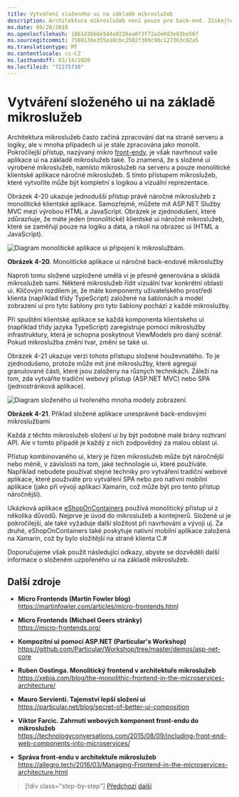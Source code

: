 ```yaml
---
title: Vytváření složeného ui na základě mikroslužeb
description: Architektura mikroslužeb není pouze pro back-end. Získejte náhled na jeho použití v přední části.
ms.date: 09/20/2018
ms.openlocfilehash: 1861d3bb6e5d4a0226aa8f3f72a2e0d3e83be56f
ms.sourcegitcommit: 7588136e355e10cbc2582f389c90c127363c02a5
ms.translationtype: MT
ms.contentlocale: cs-CZ
ms.lasthandoff: 03/14/2020
ms.locfileid: "72275738"
---
```

# <a name="creating-composite-ui-based-on-microservices"></a>Vytváření složeného ui na základě mikroslužeb

Architektura mikroslužeb často začíná zpracování dat na straně serveru a logiky, ale v mnoha případech ui je stále zpracována jako monolit. Pokročilejší přístup, nazývaný mikro [front-endy](https://martinfowler.com/articles/micro-frontends.html), je však navrhnout vaše aplikace ui na základě mikroslužeb také. To znamená, že s složené ui vyrobené mikroslužeb, namísto mikroslužeb na serveru a pouze monolitické klientské aplikace náročné mikroslužeb. S tímto přístupem mikroslužeb, které vytvoříte může být kompletní s logikou a vizuální reprezentace.

Obrázek 4-20 ukazuje jednodušší přístup právě náročné mikroslužeb z monolitické klientské aplikace. Samozřejmě, můžete mít ASP.NET Služby MVC mezi výrobou HTML a JavaScript. Obrázek je zjednodušení, které zdůrazňuje, že máte jeden (monolitické) klientské ui náročné mikroslužeb, které se zaměřují pouze na logiku a data, a nikoli na obrazec ui (HTML a JavaScript).

![Diagram monolitické aplikace ui připojení k mikroslužbám.](./media/microservice-based-composite-ui-shape-layout/monolith-ui-consume-microservices.png)

**Obrázek 4-20**. Monolitické aplikace ui náročné back-endové mikroslužby

Naproti tomu složené uzpložené umělá vi je přesně generována a skládá mikroslužeb sami. Některé mikroslužeb řídit vizuální tvar konkrétní oblasti ui. Klíčovým rozdílem je, že máte komponenty uživatelského prostředí klienta (například třídy TypeScript) založené na šablonách a model zobrazení ui pro tyto šablony pro tyto šablony pochází z každé mikroslužby.

Při spuštění klientské aplikace se každá komponenta klientského ui (například třídy jazyka TypeScript) zaregistruje pomocí mikroslužby infrastruktury, která je schopna poskytnout ViewModels pro daný scénář. Pokud mikroslužba změní tvar, změní se také ui.

Obrázek 4-21 ukazuje verzi tohoto přístupu složené houževnatého. To je zjednodušeno, protože může mít jiné mikroslužby, které agregují granulované části, které jsou založeny na různých technikách. Záleží na tom, zda vytváříte tradiční webový přístup (ASP.NET MVC) nebo SPA (jednostránková aplikace).

![Diagram složeného ui tvořeného mnoha modely zobrazení.](./media/microservice-based-composite-ui-shape-layout/microservice-generate-composite-ui.png)

**Obrázek 4-21**. Příklad složené aplikace unesprávné back-endovými mikroslužbami

Každá z těchto mikroslužeb složení ui by být podobné malé brány rozhraní API. Ale v tomto případě je každý z nich zodpovědný za malou oblast ui.

Přístup kombinovaného ui, který je řízen mikroslužeb může být náročnější nebo méně, v závislosti na tom, jaké technologie ui, které používáte. Například nebudete používat stejné techniky pro vytváření tradiční webové aplikace, které používáte pro vytváření SPA nebo pro nativní mobilní aplikace (jako při vývoji aplikací Xamarin, což může být pro tento přístup náročnější).

Ukázková aplikace [eShopOnContainers](https://aka.ms/MicroservicesArchitecture) používá monolitický přístup ui z několika důvodů. Nejprve je úvod do mikroslužeb a kontejnerů. Složené ui je pokročilejší, ale také vyžaduje další složitost při navrhování a vývoji uj. Za druhé, eShopOnContainers také poskytuje nativní mobilní aplikace založená na Xamarin, což by bylo složitější na straně klienta C.\#

Doporučujeme však použít následující odkazy, abyste se dozvěděli další informace o složeném uzpořeného ui na základě mikroslužeb.

## <a name="additional-resources"></a>Další zdroje

- **Micro Frontends (Martin Fowler blog)**  
  <https://martinfowler.com/articles/micro-frontends.html>
  
- **Micro Frontends (Michael Geers stránky)**  
  <https://micro-frontends.org/>
  
- **Kompozitní ui pomocí ASP.NET (Particular's Workshop)**  
  <https://github.com/Particular/Workshop/tree/master/demos/asp-net-core>

- **Ruben Oostinga. Monolitický frontend v architektuře mikroslužeb**  
  <https://xebia.com/blog/the-monolithic-frontend-in-the-microservices-architecture/>

- **Mauro Servienti. Tajemství lepší složení ui**  
  <https://particular.net/blog/secret-of-better-ui-composition>

- **Viktor Farcic. Zahrnutí webových komponent front-endu do mikroslužeb**  
  <https://technologyconversations.com/2015/08/09/including-front-end-web-components-into-microservices/>

- **Správa front-endu v architektuře mikroslužeb**  
  <https://allegro.tech/2016/03/Managing-Frontend-in-the-microservices-architecture.html>

>[!div class="step-by-step"]
>[Předchozí](microservices-addressability-service-registry.md)
>[další](resilient-high-availability-microservices.md)
